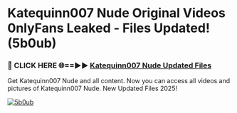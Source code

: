 # Katequinn007 Nude Original Videos 0nlyFans Leaked - Files Updated! (5b0ub)

<h3>🔴 CLICK HERE 🌐==►► <a href="https://tinyurl.com/4mcuefdz" rel="nofollow">Katequinn007 Nude Updated Files</a></h3>

Get Katequinn007 Nude and all content. Now you can access all videos and pictures of Katequinn007 Nude. New Updated Files 2025!

[![5b0ub](https://i.imgur.com/StAQSOY.gif)](https://tinyurl.com/4mcuefdz)

